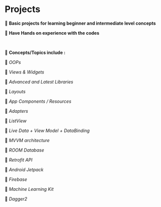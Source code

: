 # Projects 

🔴 **Basic projects for learning beginner and intermediate level concepts**
>
🔴 **Have Hands on experience with the codes**

<br/>

🔴 **Concepts/Topics include :**
>
🍁 *OOPs*
>
🍁 *Views & Widgets*
>
🍁 *Advanced and Latest Libraries*
>
🍁 *Layouts* 
>
🍁 *App Components / Resources*
>
🍁 *Adapters*
>
🍁 *ListView*
>
🍁 *Live Data + View Model + DataBinding*
>
🍁 *MVVM architecture*
>
🍁 *ROOM Database*
>
🍁 *Retrofit API*
>
🍁 *Android Jetpack*
>
🍁 *Firebase*
>
🍁 *Machine Learning Kit*
>
🍁 *Dagger2*
